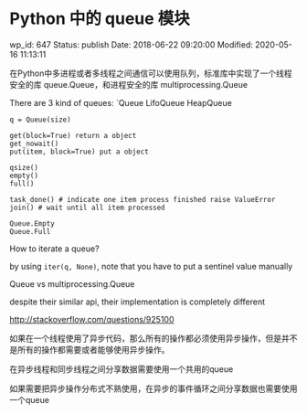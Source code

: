 # Python 中的 queue 模块


wp_id: 647
Status: publish
Date: 2018-06-22 09:20:00
Modified: 2020-05-16 11:13:11


在Python中多进程或者多线程之间通信可以使用队列，标准库中实现了一个线程安全的库 queue.Queue，和进程安全的库 multiprocessing.Queue

There are 3 kind of queues: `Queue LifoQueue HeapQueue

```
q = Queue(size)

get(block=True) return a object
get_nowait()
put(item, block=True) put a object 

qsize()
empty()
full()

task_done() # indicate one item process finished raise ValueError
join() # wait until all item processed

Queue.Empty
Queue.Full
```

How to iterate a queue?

by using `iter(q, None)`, note that you have to put a sentinel value manually

Queue vs multiprocessing.Queue

despite their similar api, their implementation is completely different

http://stackoverflow.com/questions/925100


如果在一个线程使用了异步代码，那么所有的操作都必须使用异步操作，但是并不是所有的操作都需要或者能够使用异步操作。

在异步线程和同步线程之间分享数据需要使用一个共用的queue

如果需要把异步操作分布式不熟使用，在异步的事件循环之间分享数据也需要使用一个queue